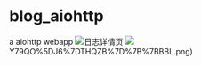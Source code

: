 # blog_aiohttp
a aiohttp webapp
![日志详情页](https://github.com/ChennSun/myimg/blob/master/aiohttp/5I%7DD4%7BIXC%5DO~E%7DHZVCQEILO.png)
![](https://github.com/ChennSun/myimg/blob/master/aiohttp/JA)Y79QO%5DJ6%7DTHQZB%7D%7B%7BBBL.png)
